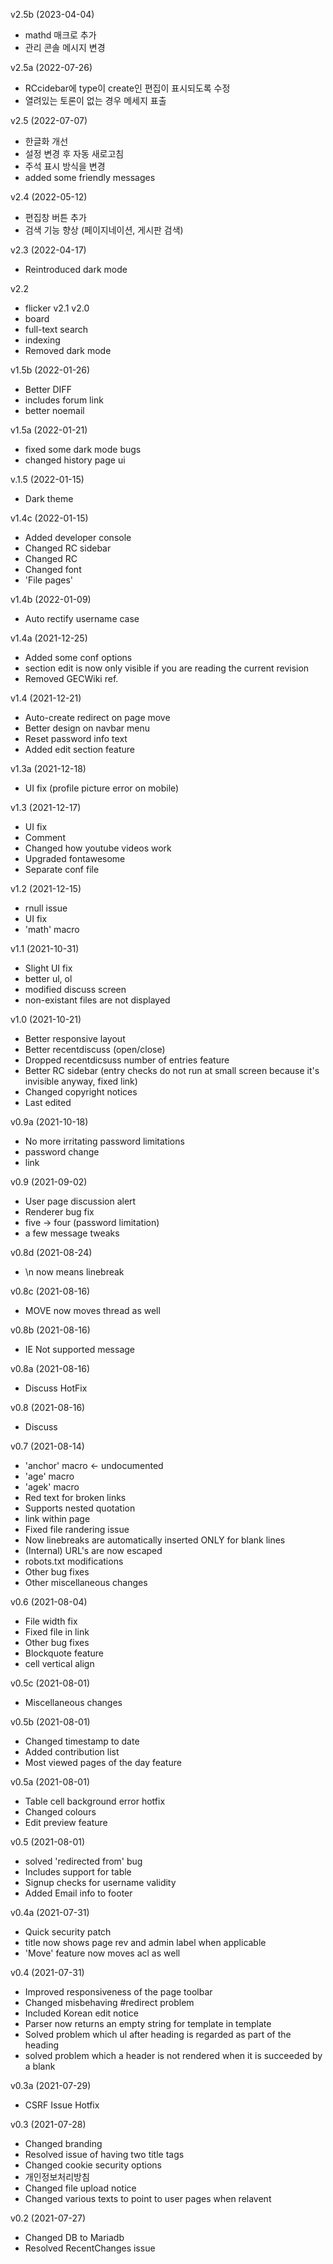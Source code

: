 v2.5b (2023-04-04)
* mathd 매크로 추가
* 관리 콘솔 메시지 변경

v2.5a (2022-07-26)
* RCcidebar에 type이 create인 편집이 표시되도록 수정
* 열려있는 토론이 없는 경우 메세지 표출

v2.5 (2022-07-07)
* 한글화 개선
* 설정 변경 후 자동 새로고침
* 주석 표시 방식을 변경
* added some friendly messages

v2.4 (2022-05-12)
* 편집창 버튼 추가
* 검색 기능 향상 (페이지네이션, 게시판 검색)

v2.3 (2022-04-17)
* Reintroduced dark mode

v2.2
* flicker
v2.1
v2.0
* board
* full-text search
* indexing
* Removed dark mode

v1.5b (2022-01-26)
* Better DIFF
* includes forum link
* better noemail

v1.5a (2022-01-21)
* fixed some dark mode bugs
* changed history page ui

v.1.5 (2022-01-15)
* Dark theme

v1.4c (2022-01-15)
* Added developer console
* Changed RC sidebar
* Changed RC
* Changed font
* 'File pages'

v1.4b (2022-01-09)
* Auto rectify username case

v1.4a (2021-12-25)
* Added some conf options
* section edit is now only visible if you are reading the current revision
* Removed GECWiki ref.

v1.4 (2021-12-21)
* Auto-create redirect on page move
* Better design on navbar menu
* Reset password info text
* Added edit section feature

v1.3a (2021-12-18)
* UI fix (profile picture error on mobile)

v1.3 (2021-12-17)
* UI fix
* Comment
* Changed how youtube videos work
* Upgraded fontawesome
* Separate conf file

v1.2 (2021-12-15)
* rnull issue
* UI fix
* 'math' macro

v1.1 (2021-10-31)
* Slight UI fix
* better ul, ol
* modified discuss screen
* non-existant files are not displayed

v1.0 (2021-10-21)
* Better responsive layout
* Better recentdiscuss (open/close)
* Dropped recentdicsuss number of entries feature
* Better RC sidebar (entry checks do not run at small screen because it's invisible anyway, fixed link)
* Changed copyright notices
* Last edited

v0.9a (2021-10-18)
* No more irritating password limitations
* password change
* link

v0.9 (2021-09-02)
* User page discussion alert
* Renderer bug fix
* five -> four (password limitation)
* a few message tweaks

v0.8d (2021-08-24)
* \n now means linebreak

v0.8c (2021-08-16)
* MOVE now moves thread as well

v0.8b (2021-08-16)
* IE Not supported message

v0.8a (2021-08-16)
* Discuss HotFix

v0.8 (2021-08-16)
* Discuss

v0.7 (2021-08-14)
* 'anchor' macro <- undocumented
* 'age' macro
* 'agek' macro
* Red text for broken links
* Supports nested quotation
* link within page
* Fixed file randering issue
* Now linebreaks are automatically inserted ONLY for blank lines
* (Internal) URL's are now escaped
* robots.txt modifications
* Other bug fixes
* Other miscellaneous changes

v0.6 (2021-08-04)
* File width fix
* Fixed file in link
* Other bug fixes
* Blockquote feature
* cell vertical align

v0.5c (2021-08-01)
* Miscellaneous changes

v0.5b (2021-08-01)
* Changed timestamp to date
* Added contribution list
* Most viewed pages of the day feature

v0.5a (2021-08-01)
* Table cell background error hotfix
* Changed colours
* Edit preview feature

v0.5 (2021-08-01)
* solved 'redirected from' bug
* Includes support for table 
* Signup checks for username validity
* Added Email info to footer

v0.4a (2021-07-31)
* Quick security patch
* title now shows page rev and admin label when applicable
* 'Move' feature now moves acl as well

v0.4 (2021-07-31)
* Improved responsiveness of the page toolbar
* Changed misbehaving #redirect problem
* Included Korean edit notice
* Parser now returns an empty string for template in template
* Solved problem which ul after heading is regarded as part of the heading
* solved problem which a header is not rendered when it is succeeded by a blank

v0.3a (2021-07-29)
* CSRF Issue Hotfix

v0.3 (2021-07-28)
* Changed branding
* Resolved issue of having two title tags
* Changed cookie security options
* 개인정보처리방침
* Changed file upload notice
* Changed various texts to point to user pages when relavent

v0.2 (2021-07-27)
* Changed DB to Mariadb
* Resolved RecentChanges issue
